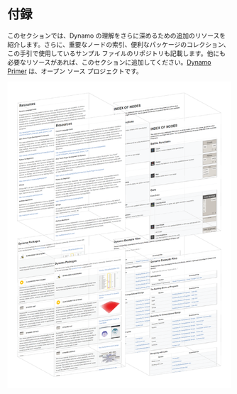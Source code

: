 # 付録

このセクションでは、Dynamo の理解をさらに深めるための追加のリソースを紹介します。さらに、重要なノードの索引、便利なパッケージのコレクション、この手引で使用しているサンプル ファイルのリポジトリも記載します。他にも必要なリソースがあれば、このセクションに追加してください。[Dynamo Primer](https://github.com/DynamoDS/DynamoPrimer) は、オープン ソース プロジェクトです。

&#x20;

![](./images/a-cover.png)
